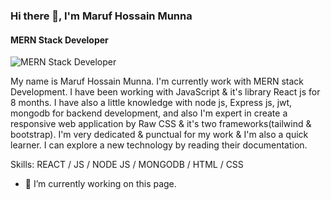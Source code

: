 ### Hi there 👋, I'm Maruf Hossain Munna
#### MERN Stack Developer
![MERN Stack Developer](https://media.licdn.com/dms/image/D5616AQEV27chJiQ0Lg/profile-displaybackgroundimage-shrink_350_1400/0/1670776360249?e=1678924800&v=beta&t=SFN-DoZX-takVg1APkrQ9kqowmYr_PG5G6Pal2oi20c)

My name is Maruf Hossain Munna. I'm currently work with MERN stack Development. I have been working with JavaScript & it's library React js for 8 months.
I have also a little knowledge with node js, Express js, jwt, mongodb for backend development, and also I'm expert in create a responsive web application by Raw CSS & it's two frameworks(tailwind & bootstrap). I'm very  dedicated & punctual for my work & I'm also a quick learner. I can explore a new technology by reading their documentation. 

Skills: REACT / JS / NODE JS / MONGODB /  HTML / CSS

- 🔭 I’m currently working on this page. 




